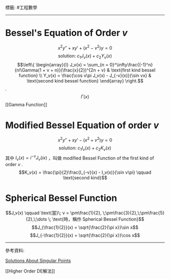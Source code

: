 標籤: #工程數學 

---

# Bessel's Equation of Order $v$

$$x^2y'' + xy' + (x^2 - v^2)y = 0$$
$$\text{solution:}\; c_1J_v(x) + c_2Y_v(x)$$
$$\left\{
	\begin{array}{l}
		J_v(x) = \sum_{n = 0}^\infty\frac{(-1)^n}{n!\Gamma(1 + v + n)}(\frac{x}{2})^{2n + v} & \text{first kind bessel function} \\
		Y_v(x) = \frac{\cos v\pi J_v(x) - J_{-v}(x)}{\sin vx} & \text{second kind bessel function}
	\end{array}
\right.$$
.
$$\Gamma(x)$$
[[Gamma Function]]

# Modified Bessel Equation of order $v$

$$x^2y'' + xy' - (x^2 + v^2)y = 0$$
$$\text{solution:}\; c_1I_v(x) + c_2K_v(x)$$
其中 $I_v(x) = i^{-v}J_v(ix)$ ，叫做 modified Bessel Function of the first kind of order $v$
.
$$K_v(x) = \frac{\pi}{2}\frac{I_{-v}(x) - I_v(x)}{\sin v\pi} \qquad \text{second kind}$$

# Spherical Bessel Function

$$J_v(x) \qquad \text{當}\; v = \pm\frac{1}{2}, \;\pm\frac{3}{2},\;\pm\frac{5}{2},\;\dots \; \text{時，稱作 Spherical Bessel Function}$$
$$J_{\frac{1}{2}}(x) = \sqrt{\frac{2}{\pi x}}\sin x$$
$$J_{-\frac{1}{2}}(x) = \sqrt{\frac{2}{\pi x}}\cos x$$

---

參考資料:

[Solutions About Singular Points](https://youtu.be/Nw39CK6x5VE)

[[Higher Order DE解法]]